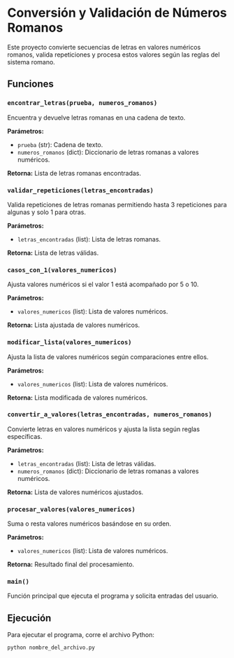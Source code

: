 # Conversión y Validación de Números Romanos

Este proyecto convierte secuencias de letras en valores numéricos romanos, valida repeticiones y procesa estos valores según las reglas del sistema romano.

## Funciones

### `encontrar_letras(prueba, numeros_romanos)`
Encuentra y devuelve letras romanas en una cadena de texto.

**Parámetros:**
- `prueba` (str): Cadena de texto.
- `numeros_romanos` (dict): Diccionario de letras romanas a valores numéricos.

**Retorna:** Lista de letras romanas encontradas.

### `validar_repeticiones(letras_encontradas)`
Valida repeticiones de letras romanas permitiendo hasta 3 repeticiones para algunas y solo 1 para otras.

**Parámetros:**
- `letras_encontradas` (list): Lista de letras romanas.

**Retorna:** Lista de letras válidas.

### `casos_con_1(valores_numericos)`
Ajusta valores numéricos si el valor 1 está acompañado por 5 o 10.

**Parámetros:**
- `valores_numericos` (list): Lista de valores numéricos.

**Retorna:** Lista ajustada de valores numéricos.

### `modificar_lista(valores_numericos)`
Ajusta la lista de valores numéricos según comparaciones entre ellos.

**Parámetros:**
- `valores_numericos` (list): Lista de valores numéricos.

**Retorna:** Lista modificada de valores numéricos.

### `convertir_a_valores(letras_encontradas, numeros_romanos)`
Convierte letras en valores numéricos y ajusta la lista según reglas específicas.

**Parámetros:**
- `letras_encontradas` (list): Lista de letras válidas.
- `numeros_romanos` (dict): Diccionario de letras romanas a valores numéricos.

**Retorna:** Lista de valores numéricos ajustados.

### `procesar_valores(valores_numericos)`
Suma o resta valores numéricos basándose en su orden.

**Parámetros:**
- `valores_numericos` (list): Lista de valores numéricos.

**Retorna:** Resultado final del procesamiento.

### `main()`
Función principal que ejecuta el programa y solicita entradas del usuario.

## Ejecución

Para ejecutar el programa, corre el archivo Python:

```bash
python nombre_del_archivo.py
